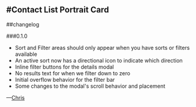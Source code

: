 #Contact List Portrait Card
---
##changelog

###0.1.0


* Sort and Filter areas should only appear when you have sorts or filters available
* An active sort now has a directional icon to indicate which direction
* Inline filter buttons for the details modal
* No results text for when we filter down to zero
* Initial overflow behavior for the filter bar
* Some changes to the modal's scroll behavior and placement

—[Chris](mailto:chris@webkite.com)